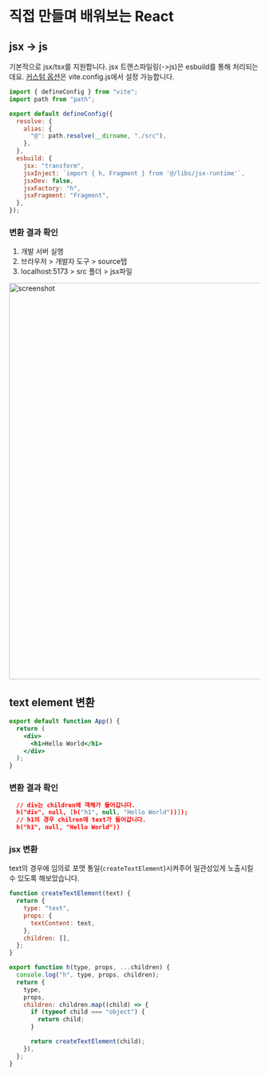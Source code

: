 # 직접 만들며 배워보는 React

## jsx -> js

기본적으로 jsx/tsx를 지원합니다.
jsx 트랜스파일링(->js)은 esbuild를 통해 처리되는데요.
[커스텀 옵션](https://ko.vite.dev/guide/features#jsx)은 vite.config.js에서 설정 가능합니다.

```js
import { defineConfig } from "vite";
import path from "path";

export default defineConfig({
  resolve: {
    alias: {
      "@": path.resolve(__dirname, "./src"),
    },
  },
  esbuild: {
    jsx: "transform",
    jsxInject: `import { h, Fragment } from '@/libs/jsx-runtime'`,
    jsxDev: false,
    jsxFactory: "h",
    jsxFragment: "Fragment",
  },
});
```

### 변환 결과 확인

1. 개발 서버 실행
2. 브라우저 > 개발자 도구 > source탭
3. localhost:5173 > src 폴더 > jsx파일

<img width="792" alt="screenshot" src="https://github.com/user-attachments/assets/a1e73186-d2e5-4ba4-849f-3d6ccc9aa927" />


## text element 변환 
```jsx
export default function App() {
  return (
    <div>
      <h1>Hello World</h1>
    </div>
  );
}
```

### 변환 결과 확인

```json
  // div는 children에 객체가 들어갑니다.
  h("div", null, [h("h1", null, "Hello World"))]);
  // h1의 경우 chilren에 text가 들어갑니다.
  h("h1", null, "Hello World"))
```

### jsx 변환
text의 경우에 임의로 포맷 통일(`createTextElement`)시켜주어 일관성있게 노출시킬 수 있도록 해보았습니다.

```js
function createTextElement(text) {
  return {
    type: "text",
    props: {
      textContent: text,
    },
    children: [],
  };
}

export function h(type, props, ...children) {
  console.log("h", type, props, children);
  return {
    type,
    props,
    children: children.map((child) => {
      if (typeof child === "object") {
        return child;
      }

      return createTextElement(child);
    }),
  };
}
```